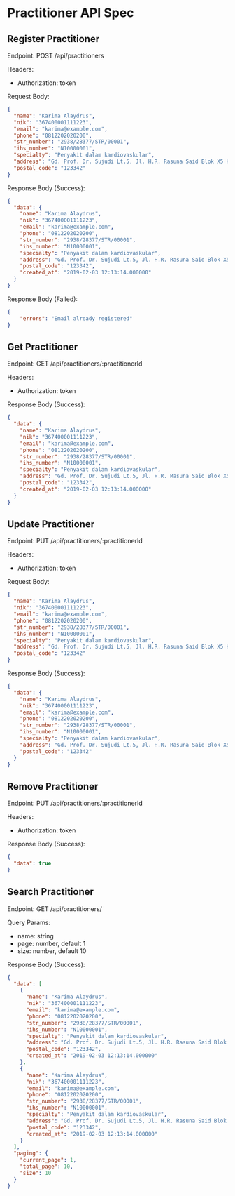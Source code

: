 # Practitioner API Spec

## Register Practitioner
Endpoint: POST /api/practitioners

Headers:
- Authorization: token

Request Body:
```json
{
  "name": "Karima Alaydrus",
  "nik": "367400001111223",
  "email": "karima@example.com",
  "phone": "0812202020200",
  "str_number": "2938/28377/STR/00001",
  "ihs_number": "N10000001",
  "specialty": "Penyakit dalam kardiovaskular",
  "address": "Gd. Prof. Dr. Sujudi Lt.5, Jl. H.R. Rasuna Said Blok X5 Kav. 4-9 Kuningan",
  "postal_code": "123342"
}
```

Response Body (Success):
```json
{
  "data": {
    "name": "Karima Alaydrus",
    "nik": "367400001111223",
    "email": "karima@example.com",
    "phone": "0812202020200",
    "str_number": "2938/28377/STR/00001",
    "ihs_number": "N10000001",
    "specialty": "Penyakit dalam kardiovaskular",
    "address": "Gd. Prof. Dr. Sujudi Lt.5, Jl. H.R. Rasuna Said Blok X5 Kav. 4-9 Kuningan",
    "postal_code": "123342",
    "created_at": "2019-02-03 12:13:14.000000"
  }
}
```

Response Body (Failed):
```json
{
    "errors": "Email already registered"
}
```

## Get Practitioner
Endpoint: GET /api/practitioners/:practitionerId

Headers:
- Authorization: token

Response Body (Success):
```json
{
  "data": {
    "name": "Karima Alaydrus",
    "nik": "367400001111223",
    "email": "karima@example.com",
    "phone": "0812202020200",
    "str_number": "2938/28377/STR/00001",
    "ihs_number": "N10000001",
    "specialty": "Penyakit dalam kardiovaskular",
    "address": "Gd. Prof. Dr. Sujudi Lt.5, Jl. H.R. Rasuna Said Blok X5 Kav. 4-9 Kuningan",
    "postal_code": "123342",
    "created_at": "2019-02-03 12:13:14.000000"
  }
}
```

## Update Practitioner
Endpoint: PUT /api/practitioners/:practitionerId

Headers:
- Authorization: token

Request Body:
```json
{
  "name": "Karima Alaydrus",
  "nik": "367400001111223",
  "email": "karima@example.com",
  "phone": "0812202020200",
  "str_number": "2938/28377/STR/00001",
  "ihs_number": "N10000001",
  "specialty": "Penyakit dalam kardiovaskular",
  "address": "Gd. Prof. Dr. Sujudi Lt.5, Jl. H.R. Rasuna Said Blok X5 Kav. 4-9 Kuningan",
  "postal_code": "123342"
}
```

Response Body (Success):
```json
{
  "data": {
    "name": "Karima Alaydrus",
    "nik": "367400001111223",
    "email": "karima@example.com",
    "phone": "0812202020200",
    "str_number": "2938/28377/STR/00001",
    "ihs_number": "N10000001",
    "specialty": "Penyakit dalam kardiovaskular",
    "address": "Gd. Prof. Dr. Sujudi Lt.5, Jl. H.R. Rasuna Said Blok X5 Kav. 4-9 Kuningan",
    "postal_code": "123342"
  }
}
```

## Remove Practitioner
Endpoint: PUT /api/practitioners/:practitionerId

Headers:
- Authorization: token

Response Body (Success):
```json
{
  "data": true
}
```

## Search Practitioner
Endpoint: GET /api/practitioners/

Query Params:
- name: string
- page: number, default 1
- size: number, default 10

Response Body (Success):
```json
{
  "data": [
    {
      "name": "Karima Alaydrus",
      "nik": "367400001111223",
      "email": "karima@example.com",
      "phone": "0812202020200",
      "str_number": "2938/28377/STR/00001",
      "ihs_number": "N10000001",
      "specialty": "Penyakit dalam kardiovaskular",
      "address": "Gd. Prof. Dr. Sujudi Lt.5, Jl. H.R. Rasuna Said Blok X5 Kav. 4-9 Kuningan",
      "postal_code": "123342",
      "created_at": "2019-02-03 12:13:14.000000"
    },
    {
      "name": "Karima Alaydrus",
      "nik": "367400001111223",
      "email": "karima@example.com",
      "phone": "0812202020200",
      "str_number": "2938/28377/STR/00001",
      "ihs_number": "N10000001",
      "specialty": "Penyakit dalam kardiovaskular",
      "address": "Gd. Prof. Dr. Sujudi Lt.5, Jl. H.R. Rasuna Said Blok X5 Kav. 4-9 Kuningan",
      "postal_code": "123342",
      "created_at": "2019-02-03 12:13:14.000000"
    }
  ],
  "paging": {
    "current_page": 1,
    "total_page": 10,
    "size": 10
  }
}
```